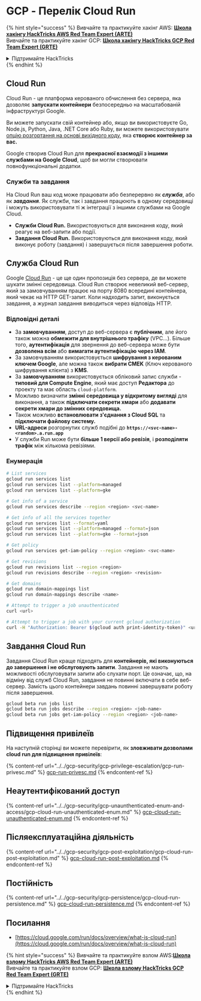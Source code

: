 # GCP - Перелік Cloud Run

{% hint style="success" %}
Вивчайте та практикуйте хакінг AWS: <img src="/.gitbook/assets/image.png" alt="" data-size="line">[**Школа хакінгу HackTricks AWS Red Team Expert (ARTE)**](https://training.hacktricks.xyz/courses/arte)<img src="/.gitbook/assets/image.png" alt="" data-size="line">\
Вивчайте та практикуйте хакінг GCP: <img src="/.gitbook/assets/image (2).png" alt="" data-size="line">[**Школа хакінгу HackTricks GCP Red Team Expert (GRTE)**<img src="/.gitbook/assets/image (2).png" alt="" data-size="line">](https://training.hacktricks.xyz/courses/grte)

<details>

<summary>Підтримайте HackTricks</summary>

* Перевірте [**плани підписки**](https://github.com/sponsors/carlospolop)!
* **Приєднуйтесь до** 💬 [**групи Discord**](https://discord.gg/hRep4RUj7f) або [**групи Telegram**](https://t.me/peass) або **слідкуйте** за нами на **Twitter** 🐦 [**@hacktricks\_live**](https://twitter.com/hacktricks\_live)**.**
* **Поширюйте хакінг-прийоми, надсилаючи PR до** [**HackTricks**](https://github.com/carlospolop/hacktricks) та [**HackTricks Cloud**](https://github.com/carlospolop/hacktricks-cloud) репозиторіїв на GitHub.

</details>
{% endhint %}

## Cloud Run <a href="#reviewing-cloud-run-configurations" id="reviewing-cloud-run-configurations"></a>

Cloud Run - це платформа керованого обчислення без сервера, яка дозволяє **запускати контейнери** безпосередньо на масштабованій інфраструктурі Google.

Ви можете запускати свій контейнер або, якщо ви використовуєте Go, Node.js, Python, Java, .NET Core або Ruby, ви можете використовувати [опцію розгортання на основі вихідного коду](https://cloud.google.com/run/docs/deploying-source-code), яка **створює контейнер за вас.**

Google створив Cloud Run для **прекрасної взаємодії з іншими службами на Google Cloud**, щоб ви могли створювати повнофункціональні додатки.

### Служби та завдання <a href="#services-and-jobs" id="services-and-jobs"></a>

На Cloud Run ваш код може працювати або безперервно як _**служба**_, або як _**завдання**_. Як служби, так і завдання працюють в одному середовищі і можуть використовувати ті ж інтеграції з іншими службами на Google Cloud.

* **Служби Cloud Run.** Використовуються для виконання коду, який реагує на веб-запити або події.
* **Завдання Cloud Run.** Використовуються для виконання коду, який виконує роботу (завдання) і завершується після завершення роботи.

## Служба Cloud Run

Google [Cloud Run](https://cloud.google.com/run) - це ще один пропозиція без сервера, де ви можете шукати змінні середовища. Cloud Run створює невеликий веб-сервер, який за замовчуванням працює на порту 8080 всередині контейнера, який чекає на HTTP GET-запит. Коли надходить запит, виконується завдання, а журнал завдання виводиться через відповідь HTTP.

### Відповідні деталі

* За **замовчуванням**, доступ до веб-сервера є **публічним**, але його також можна **обмежити для внутрішнього трафіку** (VPC...). Більше того, **аутентифікація** для звернення до веб-сервера може бути **дозволена всім** або **вимагати аутентифікацію через IAM**.
* За замовчуванням використовується **шифрування з керованим ключем Google**, але можна також **вибрати CMEK** (Ключ керованого шифрування клієнта) з **KMS**.
* За **замовчуванням** використовується обліковий запис служби - **типовий для Compute Engine**, який має доступ **Редактора** до проекту та має область `cloud-platform`.
* Можливо визначити **змінні середовища у відкритому вигляді** для виконання, а також **підключати секрети хмари** або **додавати секрети хмари до змінних середовища.**
* Також можливо **встановлювати з'єднання з Cloud SQL** та **підключати файлову систему.**
* **URL-адреси** розгорнутих служб подібні до **`https://<svc-name>-<random>.a.run.app`**
* У служби Run може бути **більше 1 версії або ревізія**, і **розподіляти трафік** між кількома ревізіями.

### Енумерація
```bash
# List services
gcloud run services list
gcloud run services list --platform=managed
gcloud run services list --platform=gke

# Get info of a service
gcloud run services describe --region <region> <svc-name>

# Get info of all the services together
gcloud run services list --format=yaml
gcloud run services list --platform=managed --format=json
gcloud run services list --platform=gke --format=json

# Get policy
gcloud run services get-iam-policy --region <region> <svc-name>

# Get revisions
gcloud run revisions list --region <region>
gcloud run revisions describe --region <region> <revision>

# Get domains
gcloud run domain-mappings list
gcloud run domain-mappings describe <name>

# Attempt to trigger a job unauthenticated
curl <url>

# Attempt to trigger a job with your current gcloud authorization
curl -H "Authorization: Bearer $(gcloud auth print-identity-token)" <url>
```
## Завдання Cloud Run

Завдання Cloud Run краще підходять для **контейнерів, які виконуються до завершення і не обслуговують запити**. Завдання не мають можливості обслуговувати запити або слухати порт. Це означає, що, на відміну від служб Cloud Run, завдання не повинні включати в себе веб-сервер. Замість цього контейнери завдань повинні завершувати роботу після завершення.
```bash
gcloud beta run jobs list
gcloud beta run jobs describe --region <region> <job-name>
gcloud beta run jobs get-iam-policy --region <region> <job-name>
```
## Підвищення привілеїв

На наступній сторінці ви можете перевірити, як **зловживати дозволами cloud run для підвищення привілеїв**:

{% content-ref url="../../gcp-security/gcp-privilege-escalation/gcp-run-privesc.md" %}
[gcp-run-privesc.md](../../gcp-security/gcp-privilege-escalation/gcp-run-privesc.md)
{% endcontent-ref %}

## Неаутентифікований доступ

{% content-ref url="../../gcp-security/gcp-unaunthenticated-enum-and-access/gcp-cloud-run-unauthenticated-enum.md" %}
[gcp-cloud-run-unauthenticated-enum.md](../../gcp-security/gcp-unaunthenticated-enum-and-access/gcp-cloud-run-unauthenticated-enum.md)
{% endcontent-ref %}

## Післяексплуатаційна діяльність

{% content-ref url="../../gcp-security/gcp-post-exploitation/gcp-cloud-run-post-exploitation.md" %}
[gcp-cloud-run-post-exploitation.md](../../gcp-security/gcp-post-exploitation/gcp-cloud-run-post-exploitation.md)
{% endcontent-ref %}

## Постійність

{% content-ref url="../../gcp-security/gcp-persistence/gcp-cloud-run-persistence.md" %}
[gcp-cloud-run-persistence.md](../../gcp-security/gcp-persistence/gcp-cloud-run-persistence.md)
{% endcontent-ref %}

## Посилання

* [https://cloud.google.com/run/docs/overview/what-is-cloud-run](https://cloud.google.com/run/docs/overview/what-is-cloud-run)

{% hint style="success" %}
Вивчайте та практикуйте взлом AWS:<img src="/.gitbook/assets/image.png" alt="" data-size="line">[**Школа взлому HackTricks AWS Red Team Expert (ARTE)**](https://training.hacktricks.xyz/courses/arte)<img src="/.gitbook/assets/image.png" alt="" data-size="line">\
Вивчайте та практикуйте взлом GCP: <img src="/.gitbook/assets/image (2).png" alt="" data-size="line">[**Школа взлому HackTricks GCP Red Team Expert (GRTE)**<img src="/.gitbook/assets/image (2).png" alt="" data-size="line">](https://training.hacktricks.xyz/courses/grte)

<details>

<summary>Підтримайте HackTricks</summary>

* Перевірте [**плани підписки**](https://github.com/sponsors/carlospolop)!
* **Приєднуйтесь до** 💬 [**групи Discord**](https://discord.gg/hRep4RUj7f) або групи [**telegram**](https://t.me/peass) або **слідкуйте** за нами на **Twitter** 🐦 [**@hacktricks\_live**](https://twitter.com/hacktricks\_live)**.**
* **Поширюйте хакерські трюки, надсилаючи PR до** [**HackTricks**](https://github.com/carlospolop/hacktricks) та [**HackTricks Cloud**](https://github.com/carlospolop/hacktricks-cloud) репозиторіїв на GitHub.

</details>
{% endhint %}
